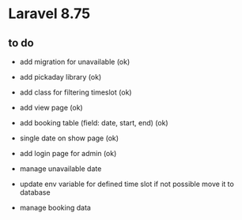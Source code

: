 # Laravel 8.75

## to do
* add migration for unavailable (ok)
* add pickaday library (ok)
* add class for filtering timeslot (ok)
* add view page (ok)
* add booking table (field: date, start, end) (ok)
* single date on show page (ok)
* add login page for admin (ok)

* manage unavailable date
* update env variable for defined time slot if not possible move it to database
* manage booking data 